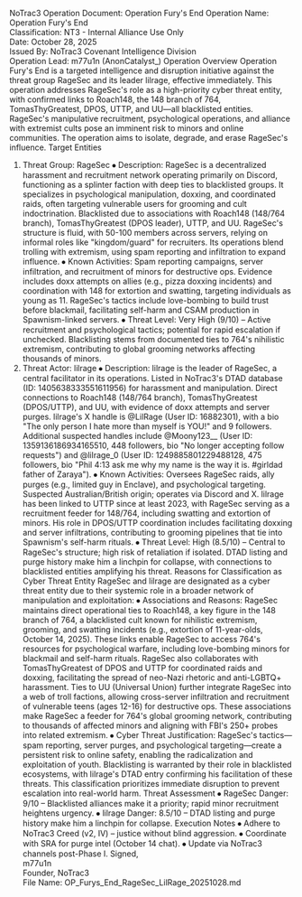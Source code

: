 NoTrac3 Operation Document: Operation Fury's End
Operation Name: Operation Fury's End  
Classification: NT3 - Internal Alliance Use Only  
Date: October 28, 2025  
Issued By: NoTrac3 Covenant Intelligence Division  
Operation Lead: m77u1n (AnonCatalyst_)
Operation Overview
Operation Fury's End is a targeted intelligence and disruption initiative against the threat group RageSec and its leader lilrage, effective immediately. This operation addresses RageSec's role as a high-priority cyber threat entity, with confirmed links to Roach148, the 148 branch of 764, TomasThyGreatest, DPOS, UTTP, and UU—all blacklisted entities. RageSec's manipulative recruitment, psychological operations, and alliance with extremist cults pose an imminent risk to minors and online communities. The operation aims to isolate, degrade, and erase RageSec's influence.
Target Entities
1.	Threat Group: RageSec
⦁	Description: RageSec is a decentralized harassment and recruitment network operating primarily on Discord, functioning as a splinter faction with deep ties to blacklisted groups. It specializes in psychological manipulation, doxxing, and coordinated raids, often targeting vulnerable users for grooming and cult indoctrination. Blacklisted due to associations with Roach148 (148/764 branch), TomasThyGreatest (DPOS leader), UTTP, and UU. RageSec's structure is fluid, with 50-100 members across servers, relying on informal roles like "kingdom/guard" for recruiters. Its operations blend trolling with extremism, using spam reporting and infiltration to expand influence.
⦁	Known Activities: Spam reporting campaigns, server infiltration, and recruitment of minors for destructive ops. Evidence includes doxx attempts on allies (e.g., pizza doxxing incidents) and coordination with 148 for extortion and swatting, targeting individuals as young as 11. RageSec's tactics include love-bombing to build trust before blackmail, facilitating self-harm and CSAM production in Spawnism-linked servers.
⦁	Threat Level: Very High (9/10) – Active recruitment and psychological tactics; potential for rapid escalation if unchecked. Blacklisting stems from documented ties to 764's nihilistic extremism, contributing to global grooming networks affecting thousands of minors.
2.	Threat Actor: lilrage
⦁	Description: lilrage is the leader of RageSec, a central facilitator in its operations. Listed in NoTrac3's DTAD database (ID: 1405638333551611956) for harassment and manipulation. Direct connections to Roach148 (148/764 branch), TomasThyGreatest (DPOS/UTTP), and UU, with evidence of doxx attempts and server purges. lilrage's X handle is @LilRage (User ID: 16882301), with a bio "The only person I hate more than myself is YOU!" and 9 followers. Additional suspected handles include @Moony123__ (User ID: 1359136186934165510, 448 followers, bio "No longer accepting follow requests") and @lilrage_0 (User ID: 1249885801229488128, 475 followers, bio "Phil 4:13 ask me why my name is the way it is. #girldad father of Zaraya").
⦁	Known Activities: Oversees RageSec raids, ally purges (e.g., limited guy in Enclave), and psychological targeting. Suspected Australian/British origin; operates via Discord and X. lilrage has been linked to UTTP since at least 2023, with RageSec serving as a recruitment feeder for 148/764, including swatting and extortion of minors. His role in DPOS/UTTP coordination includes facilitating doxxing and server infiltrations, contributing to grooming pipelines that tie into Spawnism's self-harm rituals.
⦁	Threat Level: High (8.5/10) – Central to RageSec's structure; high risk of retaliation if isolated. DTAD listing and purge history make him a linchpin for collapse, with connections to blacklisted entities amplifying his threat.
Reasons for Classification as Cyber Threat Entity
RageSec and lilrage are designated as a cyber threat entity due to their systemic role in a broader network of manipulation and exploitation:
⦁	Associations and Reasons: RageSec maintains direct operational ties to Roach148, a key figure in the 148 branch of 764, a blacklisted cult known for nihilistic extremism, grooming, and swatting incidents (e.g., extortion of 11-year-olds, October 14, 2025). These links enable RageSec to access 764's resources for psychological warfare, including love-bombing minors for blackmail and self-harm rituals. RageSec also collaborates with TomasThyGreatest of DPOS and UTTP for coordinated raids and doxxing, facilitating the spread of neo-Nazi rhetoric and anti-LGBTQ+ harassment. Ties to UU (Universal Union) further integrate RageSec into a web of troll factions, allowing cross-server infiltration and recruitment of vulnerable teens (ages 12-16) for destructive ops. These associations make RageSec a feeder for 764's global grooming network, contributing to thousands of affected minors and aligning with FBI's 250+ probes into related extremism.
⦁	Cyber Threat Justification: RageSec's tactics—spam reporting, server purges, and psychological targeting—create a persistent risk to online safety, enabling the radicalization and exploitation of youth. Blacklisting is warranted by their role in blacklisted ecosystems, with lilrage's DTAD entry confirming his facilitation of these threats. This classification prioritizes immediate disruption to prevent escalation into real-world harm.
Threat Assessment
⦁	RageSec Danger: 9/10 – Blacklisted alliances make it a priority; rapid minor recruitment heightens urgency.
⦁	lilrage Danger: 8.5/10 – DTAD listing and purge history make him a linchpin for collapse.
Execution Notes
⦁	Adhere to NoTrac3 Creed (v2, IV) – justice without blind aggression.
⦁	Coordinate with SRA for purge intel (October 14 chat).
⦁	Update via NoTrac3 channels post-Phase I.
Signed,  
m77u1n  
Founder, NoTrac3  
File Name: OP_Furys_End_RageSec_LilRage_20251028.md
